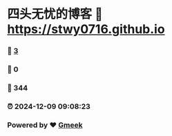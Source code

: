 # 四头无忧的博客 :link: https://stwy0716.github.io 
### :page_facing_up: [3](https://stwy0716.github.io/tag.html) 
### :speech_balloon: 0 
### :hibiscus: 344 
### :alarm_clock: 2024-12-09 09:08:23 
### Powered by :heart: [Gmeek](https://github.com/Meekdai/Gmeek)
